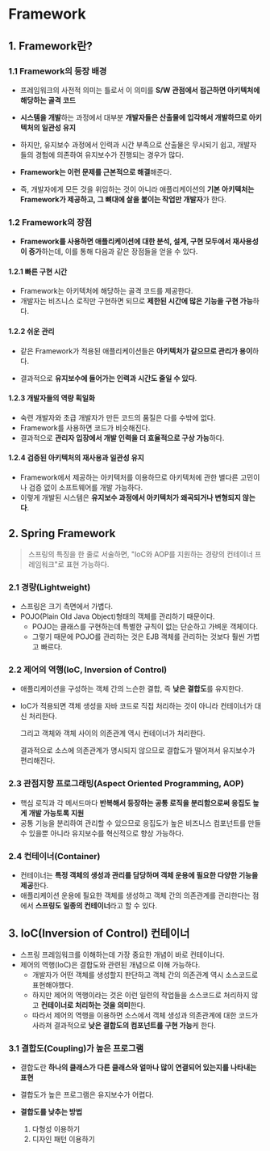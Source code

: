# Framework

## 1. Framework란?

### 1.1 Framework의 등장 배경

- 프레임워크의 사전적 의미는 틀로서 이 의미를 **S/W 관점에서 접근하면 아키텍처에 해당하는 골격 코드**

- **시스템을 개발**하는 과정에서 대부분 **개발자들은 산출물에 입각해서 개발하므로 아키텍처의 일관성 유지**

- 하지만, 유지보수 과정에서 인력과 시간 부족으로 산출물은 무시되기 쉽고, 개발자들의 경험에 의존하여 유지보수가 진행되는 경우가 많다.
- **Framework는 이런 문제를 근본적으로 해결**해준다. 

- 즉, 개발자에게 모든 것을 위임하는 것이 아니라 애플리케이션의 **기본 아키텍처는 Framework가 제공하고, 그 뼈대에 살을 붙이는 작업만 개발자**가 한다.

### 1.2 Framework의 장점

- **Framework를 사용하면 애플리케이션에 대한 분석, 설계, 구현 모두에서 재사용성이 증가**하는데, 이를 통해 다음과 같은 장점들을 얻을 수 있다.

#### 1.2.1 빠른 구현 시간

- Framework는 아키텍처에 해당하는 골격 코드를 제공한다.
- 개발자는 비즈니스 로직만 구현하면 되므로 **제한된 시간에 많은 기능을 구현 가능**하다.

#### 1.2.2 쉬운 관리

- 같은 Framework가 적용된 애플리케이션들은 **아키텍처가 같으므로 관리가 용이**하다.

- 결과적으로 **유지보수에 들어가는 인력과 시간도 줄일 수 있다**.

#### 1.2.3 개발자들의 역량 획일화

- 숙련 개발자와 초급 개발자가 만든 코드의 품질은 다를 수밖에 없다.
- Framework를 사용하면 코드가 비슷해진다.
- 결과적으로 **관리자 입장에서 개발 인력을 더 효율적으로 구상 가능**하다.

#### 1.2.4 검증된 아키텍처의 재사용과 일관성 유지

- Framework에서 제공하는 아키텍처를 이용하므로 아키텍처에 관한 별다른 고민이나 검증 없이 소프트웨어를 개발 가능하다.
- 이렇게 개발된 시스템은 **유지보수 과정에서 아키텍처가 왜곡되거나 변형되지 않는다**.

## 2. Spring Framework

> 스프링의 특징을 한 줄로 서술하면, "IoC와 AOP를 지원하는 경량의 컨테이너 프레임워크"로 표현 가능하다.

### 2.1 경량(Lightweight)

- 스프링은 크기 측면에서 가볍다.
- POJO(Plain Old Java Object)형태의 객체를 관리하기 때문이다.
  - POJO는 클래스를 구현하는데 특별한 규칙이 없는 단순하고 가벼운 객체이다.
  - 그렇기 때문에 POJO를 관리하는 것은 EJB 객체를 관리하는 것보다 훨씬 가볍고 빠르다.

### 2.2 제어의 역행(IoC, Inversion of Control)

- 애플리케이션을 구성하는 객체 간의 느슨한 결합, 즉 **낮은 결합도**를 유지한다.

- IoC가 적용되면 객체 생성을 자바 코드로 직접 처리하는 것이 아니라 컨테이너가 대신 처리한다.

  그리고 객체와 객체 사이의 의존관계 역시 컨테이너가 처리한다.

  결과적으로 소스에 의존관계가 명시되지 않으므로 결합도가 떨어져서 유지보수가 편리해진다.

### 2.3 관점지향 프로그래밍(Aspect Oriented Programming, AOP)

- 핵심 로직과 각 메서드마다 **반복해서 등장하는 공통 로직을 분리함으로써 응집도 높게 개발 가능토록 지원**
- 공통 기능을 분리하여 관리할 수 있으므로 응집도가 높은 비즈니스 컴포넌트를 만들 수 있을뿐 아니라 유지보수를 혁신적으로 향상 가능하다.

### 2.4 컨테이너(Container)

- 컨테이너는 **특정 객체의 생성과 관리를 담당하며 객체 운용에 필요한 다양한 기능을 제공**한다.
- 애플리케이션 운용에 필요한 객체를 생성하고 객체 간의 의존관계를 관리한다는 점에서 **스프링도 일종의 컨테이너**라고 할 수 있다.

## 3. IoC(Inversion of Control) 컨테이너

- 스프링 프레임워크를 이해하는데 가장 중요한 개념이 바로 컨테이너다.
- 제어의 역행(IoC)은 결합도와 관련된 개념으로 이해 가능하다.
  - 개발자가 어떤 객체를 생성할지 판단하고 객체 간의 의존관계 역시 소스코드로 표현해야했다.
  - 하지만 제어의 역행이라는 것은 이런 일련의 작업들을 소스코드로 처리하지 않고 **컨테이너로 처리하는 것을 의미**한다.
  - 따라서 제어의 역행을 이용하면 소스에서 객체 생성과 의존관계에 대한 코드가 사라져 결과적으로 **낮은 결합도의 컴포넌트를 구현 가능**케 한다.

### 3.1 결합도(Coupling)가 높은 프로그램

- 결합도란 **하나의 클래스가 다른 클래스와 얼마나 많이 연결되어 있는지를 나타내는 표현**

- 결합도가 높은 프로그램은 유지보수가 어렵다.

- **결합도를 낮추는 방법**
  1. 다형성 이용하기 
  2. 디자인 패턴 이용하기